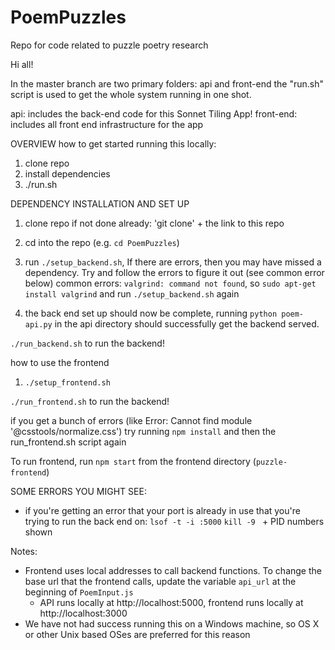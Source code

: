 # PoemPuzzles
Repo for code related to puzzle poetry research

Hi all!

In the master branch are two primary folders: api and front-end
the "run.sh" script is used to get the whole system running in one shot.

api: includes the back-end code for this Sonnet Tiling App!
front-end: includes all front end infrastructure for the app

OVERVIEW
how to get started running this locally:
1) clone repo 
2) install dependencies 
4) ./run.sh

DEPENDENCY INSTALLATION AND SET UP
  1) clone repo if not done already: 'git clone' + the link to this repo 
  2) cd into the repo (e.g. `cd PoemPuzzles`)
  3) run `./setup_backend.sh`, If there are errors, then you may have missed a dependency. Try and follow the errors to figure it out (see common error below) 
  common errors: `valgrind: command not found`, so `sudo apt-get install valgrind` and run `./setup_backend.sh` again
  
  4) the back end set up should now be complete, running `python poem-api.py` in the api directory should successfully get the backend served. 

`./run_backend.sh` to run the backend!

how to use the frontend
  1) `./setup_frontend.sh`
  
`./run_frontend.sh` to run the backend!

if you get a bunch of errors (like Error: Cannot find module '@csstools/normalize.css') try running `npm install` and then the run_frontend.sh script again

  To run frontend, run `npm start` from the frontend directory (`puzzle-frontend`) 

SOME ERRORS YOU MIGHT SEE:
- if you're getting an error that your port is already in use that you're trying to run the back end on:
  `lsof -t -i :5000`
  `kill -9 ` + PID numbers shown 
 

Notes:
- Frontend uses local addresses to call backend functions. To change the base url that the frontend calls, update the variable `api_url` at the beginning of `PoemInput.js`
  - API runs locally at http://localhost:5000, frontend runs locally at http://localhost:3000
- We have not had success running this on a Windows machine, so OS X or other Unix based OSes are preferred for this reason
